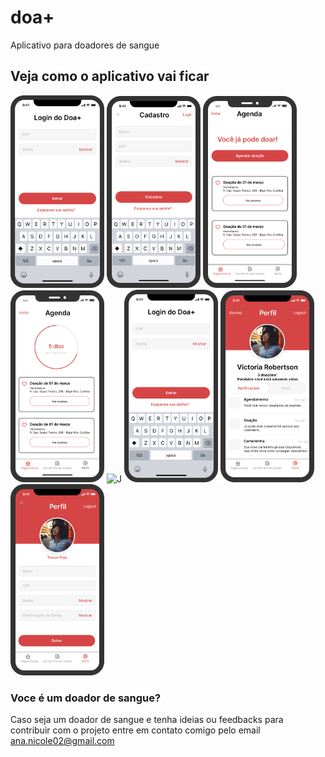 # doa+
Aplicativo para doadores de sangue

## Veja como o aplicativo vai ficar
<p float="left">
<img src="./assets/login.png" alt="J" width="150"/>
<img src="./assets/cadastro.png" alt="J" width="150"/>
<img src="./assets/agenda1.png" alt="J" width="150"/>
<img src="./assets/agenda2.png" alt="J" width="150"/>
<img src="./assets/carteirinha.png" alt="J" width="150"/>
<img src="./assets/login.png" alt="J" width="150"/>
<img src="./assets/perfil.png" alt="J" width="150"/>
<img src="./assets/perfilEDIT.png" alt="J" width="150"/>
</p>


### Voce é um doador de sangue?
Caso seja um doador de sangue e tenha ideias ou feedbacks para contribuir com o projeto entre em contato comigo pelo email ana.nicole02@gmail.com